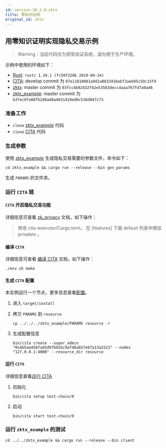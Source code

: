```yaml
---
id: version-20.2.0-zktx
title: 零知识证明
original_id: zktx
---
```


## 用零知识证明实现隐私交易示例

> Warning：当前代码仅为原型验证系统，请勿用于生产环境。

示例中使用的环境如下：

* [Rust]: `rustc 1.34.1 (fc50f328b 2019-04-24)`
* [CITA]: develop commit 为 `87e11818081a9d2a883341bebf2aeb95c59c15fd`
* [zktx]: master commit 为 `03fcc4b02432f42e53563deccdaaa767fd7a0ad6`
* [zktx_example]: master commit 为 `b37ec8fe88fb2d8a48a4651419ed0c536d047c73`

### 准备工作

* `clone` [zktx_example] 代码
* `clone` [CITA] 代码

### 生成参数

使用 [zktx_example] 生成隐私交易需要的参数文件，命令如下：

```shell
cd zktx_example && cargo run --release --bin gen_params
```

生成 `PARAMS` 的文件夹。

### 运行 `CITA` 链

#### `CITA` 开启隐私交易功能

详细信息可查看 [zk_privacy] 文档，如下操作：

> 修改 cita-executor/Cargo.toml。 在 [features] 下面 default 列表中增加 privatetx 。

#### 编译 `CITA`

详细信息可查看 [编译 CITA] 文档，如下操作：

```shell
./env.sh make
```

#### 生成 `CITA` 配置

本实例运行一个节点，更多信息查看[配置]。

1. 进入 `target/install`
2. 拷贝 `PARAMS` 到 `resource`

   ```shell
   cp ../../../zktx_example/PARAMS resource -r
   ```

3. 生成配置信息

   ```shell
   bin/cita create --super_admin "0x4b5ae4567ad5d9fb92bc9afd6a657e6fa13a2523" --nodes "127.0.0.1:4000" --resource_dir resource
   ```

#### 运行 `CITA`

详细信息查看[运行 CITA]

1. 初始化

   ```shell
   bin/cita setup test-chain/0
   ```

2. 启动

   ```shell
   bin/cita start test-chain/0
   ```

### 运行 `zktx_example` 的测试

   ```
   cd ../../zktx_example && cargo run --release --bin client
   ```

[CITA]: https://github.com/citahub/cita
[Rust]: https://www.rust-lang.org/
[zk_privacy]: https://github.com/citahub/cita/blob/develop/cita-executor/core/src/contracts/native/zk_privacy.md
[zktx]: https://github.com/citahub/zktx
[zktx_example]: https://github.com/citahub/zktx_example
[运行 CITA]: ../getting-started/run-cita
[编译 CITA]: ../install#cita-源码编译部署
[配置]: ../configuration-guide/chain-config
